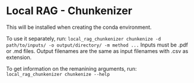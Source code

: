 # Local RAG - Chunkenizer

This will be installed when creating the conda environment. 

To use it separately, run:
`local_rag_chunkenizer chunkenize -d path/to/inputs/ -o output/directory/ -m method ...`
Inputs must be .pdf or .md files. Output filenames are the same as input filenames with .csv as extension.

To get information on the remanining arguments, run:
`local_rag_chunkenizer chunkenize --help`